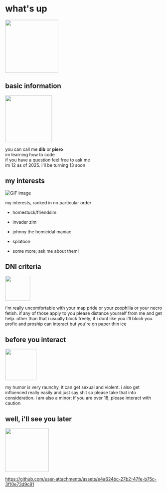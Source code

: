 
<h1> what's up </h1>

<img src= "https://github.com/user-attachments/assets/eb520dee-a8ac-41db-b36a-223b5e407f1b" width=170>

<h2>basic information</h2>

<img src= "https://github.com/user-attachments/assets/c1d7900b-2c1b-4bb5-bc18-9e5235095332" width=150>

<p>you can call me <strong>dib</strong> or <strong>piero</strong> <br> im learning how to code <br> if you have a question feel free to ask me <br> im 12 as of 2025. i'll be turning 13 soon  </p>
<h2>my interests</h2>

![GIF image](https://github.com/user-attachments/assets/d4b61b59-bc44-47b0-8713-d4d6af19d20f)
<p>my interests, ranked in no particular order</p>
<ul> 
  <li><p>homestuck/friendsim</p></li>
<li><p>invader zim</p></li>
<li><p>johnny the homicidal maniac</p>
<li><p>splatoon</p></li>
<li><p>some more; ask me about them!</p></li>

  
</ul>
<h2>DNI criteria</h2>
<img src="https://github.com/user-attachments/assets/78f5d868-38c9-490b-a1e0-abaedac7ec57" width=80>
<p>i'm really uncomfortable with your map pride or your zoophilia or your necro fetish. if any of those apply to you please distance yourself from me and get help. other than that i usually block freely; if i dont like you i'll block you. profic and proship can interact but you're on paper thin ice</p>
<h2>before you interact</h2>
<img src="https://github.com/user-attachments/assets/eae4e47d-ba64-43e6-a48d-7231ad64065f" width="100">
<p>my humor is very raunchy, it can get sexual and violent. i also get influenced really easily and just say shit so please take that into consideration. i am also a minor; if you are over 18, please interact with caution </p>
<h2>well, i'll see you later</h2>
<img src="https://github.com/user-attachments/assets/6234ed7e-80c4-4020-a2dd-9392d601987e" width="140">


https://github.com/user-attachments/assets/e4a624bc-27b2-47fe-b75c-3f10e73d9c81

